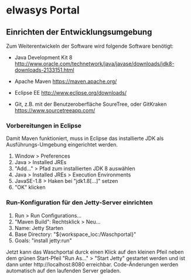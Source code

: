 # elwasys Portal

## Einrichten der Entwicklungsumgebung

Zum Weiterentwickeln der Software wird folgende Software benötigt:

-	Java Development Kit 8
	http://www.oracle.com/technetwork/java/javase/downloads/jdk8-downloads-2133151.html

-	Apache Maven
	https://maven.apache.org/

-	Eclipse EE
	http://www.eclipse.org/downloads/

-	Git, z.B. mit der Benutzeroberfläche SoureTree, oder GitKraken
	https://www.sourcetreeapp.com/

### Vorbereitungen in Eclipse

Damit Maven funktioniert, muss in Eclipse das installierte JDK als Ausführungs-Umgebung eingerichtet werden.

1. Window > Preferences
2. Java > Installed JREs
3. "Add..." > Pfad zum installierten JDK 8 auswählen
4. Java > Installed JREs > Execution Environments
5. JavaSE-1.8 > Haken bei "jdk1.8[...]" setzen
6. "OK" klicken

### Run-Konfiguration für den Jetty-Server einrichten

1. Run > Run Configurations...
2. "Maven Build": Rechtsklick > Neu...
3. Name: Jetty Starten
4. Base Directory: "${workspace_loc:/Waschportal}"
5. Goals: "install jetty:run"

Jetzt kann das Waschportal durck einen Klick auf den kleinen Pfeil neben dem grünen Start-Pfeil "Run As..." > "Start Jetty" gestartet werden und ist dann unter http://localhost:8080 erreichbar. Code-Änderungen werden automatisch auf den laufenden Server geladen.
